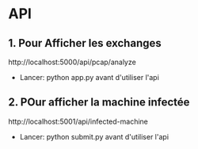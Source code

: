 # API
## 1. Pour Afficher les exchanges
http://localhost:5000/api/pcap/analyze

- Lancer: python app.py avant d'utiliser l'api

## 2. POur afficher la machine infectée 
http://localhost:5001/api/infected-machine

- Lancer: python submit.py avant d'utiliser l'api